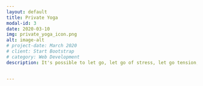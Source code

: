 ```yaml
---
layout: default
title: Private Yoga
modal-id: 3
date: 2020-03-10
img: private_yoga_icon.png
alt: image-alt
# project-date: March 2020
# client: Start Bootstrap
# category: Web Development
description: It's possible to let go, let go of stress, let go tension, let go of fear. <br/> Surrender to the present moment and allow yourself to enjoy your life as it unfolds right infront of you, right here, right now... What other moment is there? <br> Learn to shift yourself into a state of blissful relaxation and enjoy the ride. Enjoy the ride and enjoy your life! <br/> <br/>Private yoga lessons are for 1 - 3 people. Please inquire for larger groups. </br></br>


---
```

